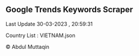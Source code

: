 

## Google Trends Keywords Scraper 
 
Last Update 30-03-2023 , 20:59:31

Country List :
VIETNAM.json



© Abdul Muttaqin 
